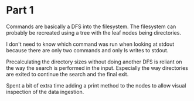 # Part 1

Commands are basically a DFS into the filesystem. The filesystem can probably be recreated using a tree with the leaf nodes being directories.

I don't need to know which command was run when looking at stdout because there are only two commands and only ls writes to stdout.

Precalculating the directory sizes without doing another DFS is reliant on the way the search is performed in the input.
Especially the way directories are exited to continue the search and the final exit.

Spent a bit of extra time adding a print method to the nodes to allow visual inspection of the data ingestion.